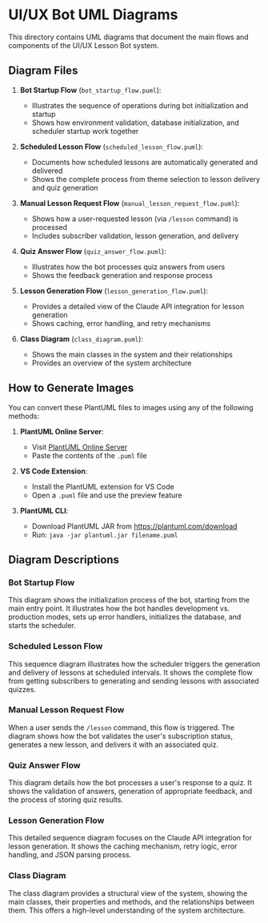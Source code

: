 # UI/UX Bot UML Diagrams

This directory contains UML diagrams that document the main flows and components of the UI/UX Lesson Bot system.

## Diagram Files

1. **Bot Startup Flow** (`bot_startup_flow.puml`): 
   - Illustrates the sequence of operations during bot initialization and startup
   - Shows how environment validation, database initialization, and scheduler startup work together

2. **Scheduled Lesson Flow** (`scheduled_lesson_flow.puml`):
   - Documents how scheduled lessons are automatically generated and delivered
   - Shows the complete process from theme selection to lesson delivery and quiz generation

3. **Manual Lesson Request Flow** (`manual_lesson_request_flow.puml`):
   - Shows how a user-requested lesson (via `/lesson` command) is processed
   - Includes subscriber validation, lesson generation, and delivery

4. **Quiz Answer Flow** (`quiz_answer_flow.puml`):
   - Illustrates how the bot processes quiz answers from users
   - Shows the feedback generation and response process

5. **Lesson Generation Flow** (`lesson_generation_flow.puml`):
   - Provides a detailed view of the Claude API integration for lesson generation
   - Shows caching, error handling, and retry mechanisms 

6. **Class Diagram** (`class_diagram.puml`):
   - Shows the main classes in the system and their relationships
   - Provides an overview of the system architecture

## How to Generate Images

You can convert these PlantUML files to images using any of the following methods:

1. **PlantUML Online Server**:
   - Visit [PlantUML Online Server](https://www.plantuml.com/plantuml/uml/)
   - Paste the contents of the `.puml` file

2. **VS Code Extension**:
   - Install the PlantUML extension for VS Code
   - Open a `.puml` file and use the preview feature

3. **PlantUML CLI**:
   - Download PlantUML JAR from https://plantuml.com/download
   - Run: `java -jar plantuml.jar filename.puml`

## Diagram Descriptions

### Bot Startup Flow
This diagram shows the initialization process of the bot, starting from the main entry point. It illustrates how the bot handles development vs. production modes, sets up error handlers, initializes the database, and starts the scheduler.

### Scheduled Lesson Flow
This sequence diagram illustrates how the scheduler triggers the generation and delivery of lessons at scheduled intervals. It shows the complete flow from getting subscribers to generating and sending lessons with associated quizzes.

### Manual Lesson Request Flow
When a user sends the `/lesson` command, this flow is triggered. The diagram shows how the bot validates the user's subscription status, generates a new lesson, and delivers it with an associated quiz.

### Quiz Answer Flow
This diagram details how the bot processes a user's response to a quiz. It shows the validation of answers, generation of appropriate feedback, and the process of storing quiz results.

### Lesson Generation Flow
This detailed sequence diagram focuses on the Claude API integration for lesson generation. It shows the caching mechanism, retry logic, error handling, and JSON parsing process.

### Class Diagram
The class diagram provides a structural view of the system, showing the main classes, their properties and methods, and the relationships between them. This offers a high-level understanding of the system architecture. 